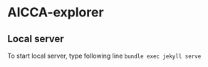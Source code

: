 # AICCA-explorer


## Local server
To start local server, type following line
`bundle exec jekyll serve`